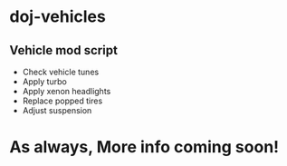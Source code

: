 # doj-vehicles

## Vehicle mod script
- Check vehicle tunes
- Apply turbo
- Apply xenon headlights
- Replace popped tires
- Adjust suspension

# As always, More info coming soon!
